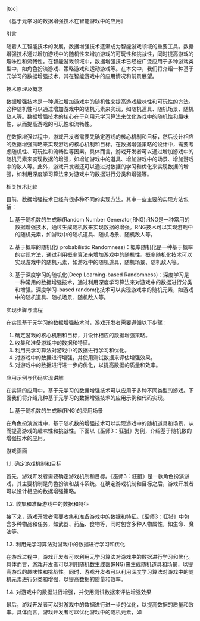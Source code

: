 
[toc]                    
                
                
《基于元学习的数据增强技术在智能游戏中的应用》

引言

随着人工智能技术的发展，数据增强技术逐渐成为智能游戏领域的重要工具。数据增强技术通过增加游戏中的随机性来增加游戏的可玩性和挑战性，同时提高游戏的趣味性和流畅性。在智能游戏领域中，数据增强技术已经被广泛应用于多种游戏类型中，如角色扮演游戏、策略游戏和运动游戏等。在本文中，我们将介绍一种基于元学习的数据增强技术，其在智能游戏中的应用情况和前景展望。

技术原理及概念

数据增强技术是一种通过增加游戏中的随机性来提高游戏趣味性和可玩性的方法。这种随机性可以通过增加游戏中的随机元素来实现，如随机道具、随机场景、随机敌人等。数据增强技术的核心在于利用元学习算法来优化游戏中的随机性和趣味性，从而提高游戏的可玩性和流畅性。

在数据增强过程中，游戏开发者需要先确定游戏的核心机制和目标，然后设计相应的数据增强策略来实现游戏的核心机制和目标。在数据增强策略的设计中，需要考虑随机性、可玩性和流畅性等因素。具体而言，游戏开发者可以通过增加游戏中的随机元素来实现数据的增强，如增加游戏中的道具、增加游戏中的场景、增加游戏中的敌人等。此外，游戏开发者还可以通过对数据的学习和优化来实现数据的增强，如利用深度学习算法来对游戏中的数据进行分类和增强等。

相关技术比较

目前，数据增强技术已经有很多种不同的实现方法，其中一些主要的实现方法包括：

1. 基于随机数的生成器(Random Number Generator,RNG):RNG是一种常用的数据增强技术，通过生成随机数来实现数据的增强。RNG技术可以实现游戏中的随机元素，如游戏中的随机道具、随机场景、随机敌人等。

2. 基于概率的随机化( probabilistic Randomness)：概率随机化是一种基于概率的实现方法，通过利用概率算法来增加游戏中的随机性。概率随机化技术可以实现游戏中的随机元素，如游戏中的随机道具、随机场景、随机敌人等。

3. 基于深度学习的随机化(Deep Learning-based Randomness)：深度学习是一种常用的数据增强技术，通过利用深度学习算法来对游戏中的数据进行分类和增强。深度学习-based random化技术可以实现游戏中的随机元素，如游戏中的随机道具、随机场景、随机敌人等。

实现步骤与流程

在实现基于元学习的数据增强技术时，游戏开发者需要遵循以下步骤：

1. 确定游戏的核心机制和目标，并设计相应的数据增强策略。
2. 收集和准备游戏中的数据和特征。
3. 利用元学习算法对游戏中的数据进行学习和优化。
4. 对游戏中的数据进行增强，并使用测试数据来评估增强效果。
5. 对游戏中的数据进行进一步的优化，以提高数据的质量和效率。

应用示例与代码实现讲解

在实际的应用中，基于元学习的数据增强技术可以应用于多种不同类型的游戏。下面我们将介绍几种基于元学习的数据增强技术的应用示例和代码实现。

1. 基于随机数的生成器(RNG)的应用场景

在角色扮演游戏中，基于随机数的增强技术可以实现游戏中的随机道具和场景，从而提高游戏的趣味性和挑战性。下面以《巫师3：狂猎》为例，介绍基于随机数的增强技术的应用。

游戏画面

1.1. 确定游戏机制和目标

首先，游戏开发者需要确定游戏机制和目标。《巫师3：狂猎》是一款角色扮演游戏，其主要机制是角色扮演和战斗系统。在确定游戏机制和目标之后，游戏开发者可以设计相应的数据增强策略。

1.2. 收集和准备游戏中的数据和特征

接下来，游戏开发者需要收集和准备游戏中的数据和特征。《巫师3：狂猎》中包含多种物品和任务，如武器、药品、食物等，同时包含多种人物属性，如生命、魔法等。

1.3. 利用元学习算法对游戏中的数据进行学习和优化

在游戏过程中，游戏开发者可以利用元学习算法对游戏中的数据进行学习和优化。具体而言，游戏开发者可以利用随机数生成器(RNG)来生成随机道具和场景，以提高游戏的趣味性和挑战性。同时，游戏开发者可以利用深度学习算法对游戏中的随机元素进行分类和增强，以提高数据的质量和效率。

1.4. 对游戏中的数据进行增强，并使用测试数据来评估增强效果

最后，游戏开发者可以对游戏中的数据进行进一步的优化，以提高数据的质量和效率。具体而言，游戏开发者可以优化游戏中的随机元素，如

